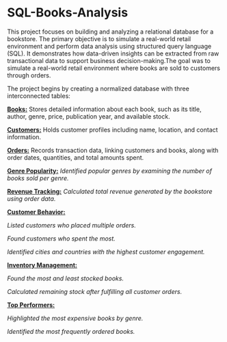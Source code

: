 # SQL-Books-Analysis
This project focuses on building and analyzing a relational database for a  bookstore. The primary objective is to simulate a real-world retail environment and perform data analysis using structured query language (SQL). It demonstrates how data-driven insights can be extracted from raw transactional data to support business decision-making.The goal was to simulate a real-world retail environment where books are sold to customers through orders.

The project begins by creating a normalized database with three interconnected tables:

<ins>**Books:**</ins> Stores detailed information about each book, such as its title, author, genre, price, publication year, and available stock.

<ins>**Customers:**</ins> Holds customer profiles including name, location, and contact information.

<ins>**Orders:**</ins> Records transaction data, linking customers and books, along with order dates, quantities, and total amounts spent.

<ins>**Genre Popularity:**</ins> *Identified popular genres by examining the number of books sold per genre.*

<ins>**Revenue Tracking:**</ins> *Calculated total revenue generated by the bookstore using order data.*

<ins>**Customer Behavior:**</ins>

*Listed customers who placed multiple orders.*

*Found customers who spent the most.*

*Identified cities and countries with the highest customer engagement.*

<ins>**Inventory Management:**</ins>

*Found the most and least stocked books.*

*Calculated remaining stock after fulfilling all customer orders.*

<ins>**Top Performers:**</ins>

*Highlighted the most expensive books by genre.*

*Identified the most frequently ordered books.*
